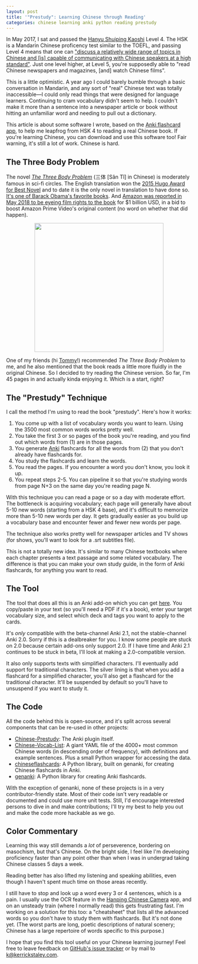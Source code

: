 ```yaml
---
layout: post
title: '"Prestudy": Learning Chinese through Reading'
categories: chinese learning anki python reading prestudy
---
```


In May 2017, I sat and passed the [Hanyu Shuiping Kaoshi](http://www.chinesetest.cn) Level 4. The HSK is a Mandarin Chinese proficency test similar to the TOEFL, and passing Level 4 means that one can ["discuss a relatively wide range of topics in Chinese and [is] capable of communicating with Chinese speakers at a high standard"](http://www.chinesetest.cn/gonewcontent.do?id=677487). Just one level higher, at Level 5, you're supposedly able to "read Chinese newspapers and magazines, [and] watch Chinese films".

This is a little optimistic. A year ago I could barely bumble through a basic conversation in Mandarin, and any sort of "real" Chinese text was totally inaccessible—I could only read things that were designed for language learners. Continuing to cram vocabulary didn't seem to help. I couldn't make it more than a sentence into a newspaper article or book without hitting an unfamiliar word and needing to pull out a dictionary.

This article is about some software I wrote, based on the [Anki flashcard app](https://apps.ankiweb.net/), to help me leapfrog from HSK 4 to reading a real Chinese book. If you're learning Chinese, you can download and use this software too! Fair warning, it's still a lot of work. Chinese is hard.

## The Three Body Problem
The novel *<a href="https://en.wikipedia.org/wiki/The_Three-Body_Problem_(novel)">The Three Body Problem</a>* (三体 [Sǎn Tǐ] in
Chinese) is moderately famous in sci-fi circles. The English translation won the [2015 Hugo Award for Best
Novel](http://www.thehugoawards.org/hugo-history/2015-hugo-awards/) and to date it is the only novel in translation
to have done so. [It's one of Barack Obama's favorite books](
https://www.nytimes.com/2017/01/16/books/transcript-president-obama-on-what-books-mean-to-him.html). And [Amazon was reported in May 2018 to be eyeing film rights to the book](
https://www.independent.co.uk/arts-entertainment/tv/news/the-three-body-problem-tv-adaptation-show-amazon-a8278066.html) for $1 billion USD, in a bid to boost Amazon Prime Video's original content (no word on whether that did happen).

<p style="display: flex; justify-content: center">
<img src="/images/chinese-prestudy/san_ti_cover.png" height="350px">
</p>

One of my friends (hi [Tommy](https://medium.com/@ttommyliu)!) recommended *The Three Body Problem* to me, and he also mentioned that the book reads a little more fluidly in the original Chinese. So I decided to try reading the Chinese version. So far, I'm 45 pages in and actually kinda enjoying it. Which is a start, right?

## The "Prestudy" Technique
I call the method I'm using to read the book "prestudy". Here's how it works:
1. You come up with a list of vocabulary words you want to learn. Using the 3500 most common words works pretty well.
2. You take the first 3 or so pages of the book you're reading, and you find out which words from (1) are in those pages.
3. You generate [Anki](https://apps.ankiweb.net/) flashcards for all the words from (2) that you don't already have flashcards for.
4. You study the flashcards and learn the words.
5. You read the pages. If you encounter a word you don't know, you look it up.
6. You repeat steps 2-5. You can pipeline it so that you're studying words from page N+3 on the same day you're reading page N.

With this technique you can read a page or so a day with moderate effort. The bottleneck is acquiring vocabulary; each page will generally have about 5-10 new words (starting from a HSK 4 base), and it's difficult to memorize more than 5-10 new words per day. It gets gradually easier as you build up a vocabulary base and encounter fewer and fewer new words per page.

The technique also works pretty well for newspaper articles and TV shows (for shows, you'll want to look for a .srt subtitles file).

This is not a totally new idea. It's similar to many Chinese textbooks where each chapter presents a text passage and some related vocabulary. The difference is that you can make your own study guide, in the form of Anki flashcards, for anything you want to read.

## The Tool
The tool that does all this is an Anki add-on which you can get [here](https://ankiweb.net/shared/info/882364911). You copy/paste in your text (so you'll need a PDF if it's a book), enter your target vocabulary size, and select which deck and tags you want to apply to the cards.

It's *only* compatible with the beta-channel Anki 2.1, not the stable-channel Anki 2.0. Sorry if this is a dealbreaker for you. I know some people are stuck on 2.0 because certain add-ons only support 2.0. If I have time and Anki 2.1 continues to be stuck in beta, I'll look at making a 2.0-compatible version.

It also only supports texts with simplified characters. I'll eventually add support for traditional characters. The silver lining is that when you add a flashcard for a simplified character, you'll also get a flashcard for the traditional character. It'll be suspended by default so you'll have to unsuspend if you want to study it.

## The Code
All the code behind this is open-source, and it's split across several components that can be re-used in other projects:
* [Chinese-Prestudy](https://github.com/kerrickstaley/Chinese-Prestudy): The Anki plugin itself.
* [Chinese-Vocab-List](https://github.com/kerrickstaley/Chinese-Vocab-List): A giant YAML file of the 4000+ most common Chinese words (in descending order of frequency), with definitions and example sentences. Plus a small Python wrapper for accessing the data.
* [chineseflashcards](https://github.com/kerrickstaley/chineseflashcards): A Python library, built on genanki, for creating Chinese flashcards in Anki.
* [genanki](https://github.com/kerrickstaley/genanki): A Python library for creating Anki flashcards.

With the exception of genanki, none of these projects is in a very contributor-friendly state. Most of their code isn't very readable or documented and could use more unit tests. Still, I'd encourage interested persons to dive in and make contributions; I'll try my best to help you out and make the code more hackable as we go.

## Color Commentary
Learning this way still demands a *lot* of perseverence, bordering on masochism, but that's Chinese. On the bright side, I feel like I'm developing proficiency faster than any point other than when I was in undergrad taking Chinese classes 5 days a week.

Reading better has also lifted my listening and speaking abilities, even though I haven't spent much time on those areas recently.

I still have to stop and look up a word every 3 or 4 sentences, which is a pain. I usually use the OCR feature in the [Hanping Chinese Camera](https://play.google.com/store/apps/details?id=com.embermitre.hanping.app.reader.pro) app, and on an unsteady train (where I normally read) this gets frustrating fast. I'm working on a solution for this too: a "cheatsheet" that lists all the advanced words so you don't have to study them with flashcards. But it's not done yet. (The worst parts are long, poetic descriptions of natural scenery; Chinese has a large repertoire of words specific to this purpose.)

I hope that you find this tool useful on your Chinese learning journey! Feel free to leave feedback on [GitHub's issue tracker](https://github.com/kerrickstaley/Chinese-Prestudy/issues) or by mail to <k@kerrickstaley.com>.

